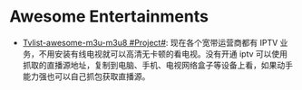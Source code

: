 # Awesome Entertainments

- [Tvlist-awesome-m3u-m3u8 #Project#](https://github.com/imDazui/Tvlist-awesome-m3u-m3u8): 现在各个宽带运营商都有 IPTV 业务，不用安装有线电视就可以高清无卡顿的看电视。没有开通 iptv 可以使用抓取的直播源地址，复制到电脑、手机、电视网络盒子等设备上看，如果动手能力强也可以自己抓包获取直播源。
